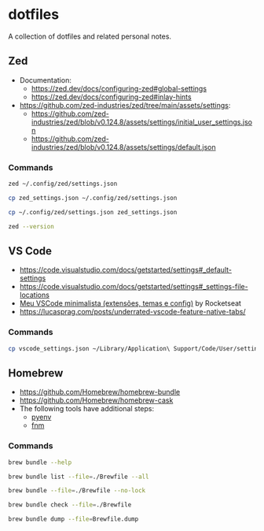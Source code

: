 # dotfiles

A collection of dotfiles and related personal notes.

## Zed

- Documentation:
  - https://zed.dev/docs/configuring-zed#global-settings
  - https://zed.dev/docs/configuring-zed#inlay-hints
- https://github.com/zed-industries/zed/tree/main/assets/settings:
  - https://github.com/zed-industries/zed/blob/v0.124.8/assets/settings/initial_user_settings.json
  - https://github.com/zed-industries/zed/blob/v0.124.8/assets/settings/default.json

### Commands

```bash
zed ~/.config/zed/settings.json
```

```bash
cp zed_settings.json ~/.config/zed/settings.json
```

```bash
cp ~/.config/zed/settings.json zed_settings.json
```

```bash
zed --version
```

## VS Code

- https://code.visualstudio.com/docs/getstarted/settings#_default-settings
- https://code.visualstudio.com/docs/getstarted/settings#_settings-file-locations
- [Meu VSCode minimalista (extensões, temas e config)](https://youtu.be/TW3KoPkuWEA?feature=shared) by Rocketseat
- https://lucasprag.com/posts/underrated-vscode-feature-native-tabs/

### Commands

```bash
cp vscode_settings.json ~/Library/Application\ Support/Code/User/settings.json
```

## Homebrew

- https://github.com/Homebrew/homebrew-bundle
- https://github.com/Homebrew/homebrew-cask
- The following tools have additional steps:
  - [pyenv](https://github.com/pyenv/pyenv?tab=readme-ov-file#homebrew-in-macos)
  - [fnm](https://github.com/Schniz/fnm?tab=readme-ov-file#using-homebrew-macoslinux)

### Commands

```bash
brew bundle --help
```

```bash
brew bundle list --file=./Brewfile --all
```

```bash
brew bundle --file=./Brewfile --no-lock
```

```bash
brew bundle check --file=./Brewfile
```

```bash
brew bundle dump --file=Brewfile.dump
```
